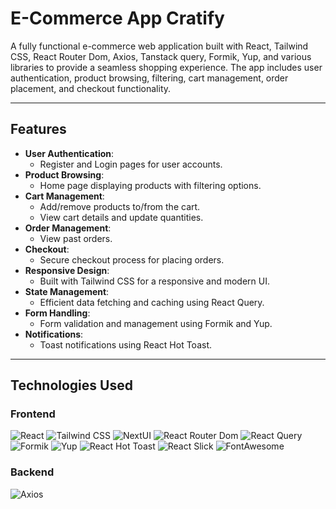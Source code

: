 # E-Commerce App Cratify

A fully functional e-commerce web application built with React, Tailwind CSS, React Router Dom, Axios, Tanstack query, Formik, Yup, and various libraries to provide a seamless shopping experience. The app includes user authentication, product browsing, filtering, cart management, order placement, and checkout functionality.

---

## Features

- **User Authentication**:
  - Register and Login pages for user accounts.
- **Product Browsing**:
  - Home page displaying products with filtering options.
- **Cart Management**:
  - Add/remove products to/from the cart.
  - View cart details and update quantities.
- **Order Management**:
  - View past orders.
- **Checkout**:
  - Secure checkout process for placing orders.
- **Responsive Design**:
  - Built with Tailwind CSS for a responsive and modern UI.
- **State Management**:
  - Efficient data fetching and caching using React Query.
- **Form Handling**:
  - Form validation and management using Formik and Yup.
- **Notifications**:
  - Toast notifications using React Hot Toast.

---

## Technologies Used

### Frontend
![React](https://img.shields.io/badge/React-20232A?style=for-the-badge&logo=react&logoColor=61DAFB)
![Tailwind CSS](https://img.shields.io/badge/Tailwind_CSS-38B2AC?style=for-the-badge&logo=tailwind-css&logoColor=white)
![NextUI](https://img.shields.io/badge/NextUI-000000?style=for-the-badge&logo=nextui&logoColor=white)
![React Router Dom](https://img.shields.io/badge/React_Router-CA4245?style=for-the-badge&logo=react-router&logoColor=white)
![React Query](https://img.shields.io/badge/React_Query-FF4154?style=for-the-badge&logo=react-query&logoColor=white)
![Formik](https://img.shields.io/badge/Formik-1A73E8?style=for-the-badge&logo=formik&logoColor=white)
![Yup](https://img.shields.io/badge/Yup-3178C6?style=for-the-badge&logo=yup&logoColor=white)
![React Hot Toast](https://img.shields.io/badge/React_Hot_Toast-FF6F61?style=for-the-badge&logo=react-hot-toast&logoColor=white)
![React Slick](https://img.shields.io/badge/React_Slick-0088CC?style=for-the-badge&logo=react-slick&logoColor=white)
![FontAwesome](https://img.shields.io/badge/FontAwesome-339AF0?style=for-the-badge&logo=font-awesome&logoColor=white)

### Backend
![Axios](https://img.shields.io/badge/Axios-5A29E4?style=for-the-badge&logo=axios&logoColor=white)

